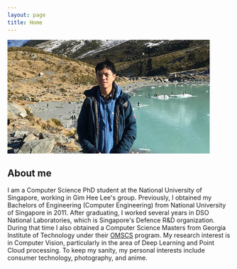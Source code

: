 ```yaml
---
layout: page
title: Home
---
```


![alt text](assets/img-6364.jpg "My photo")

## About me
I am a Computer Science PhD student at the National University of Singapore, working in Gim Hee Lee's group.  Previously, I obtained my Bachelors of Engineering (Computer Engineering) from National University of Singapore in 2011. After graduating, I worked several years in DSO National Laboratories, which is Singapore's Defence R&D organization. During that time I also obtained a Computer Science Masters from Georgia Institute of Technology under their [OMSCS] program.  My research interest is in Computer Vision, particularly in the area of Deep Learning and Point Cloud processing. To keep my sanity, my personal interests include consumer technology, photography, and anime. 

[OMSCS]:http://www.omscs.gatech.edu/
